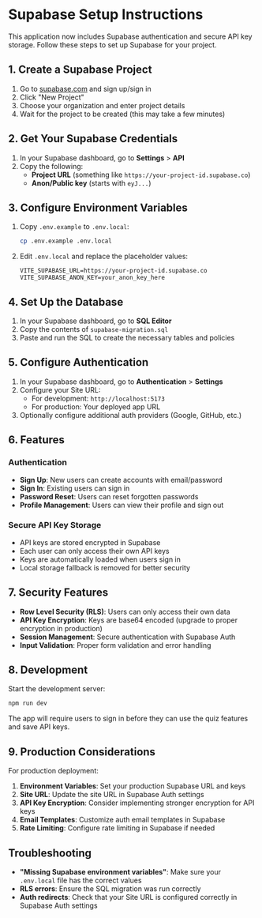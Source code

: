 # Supabase Setup Instructions

This application now includes Supabase authentication and secure API key storage. Follow these steps to set up Supabase for your project.

## 1. Create a Supabase Project

1. Go to [supabase.com](https://supabase.com) and sign up/sign in
2. Click "New Project"
3. Choose your organization and enter project details
4. Wait for the project to be created (this may take a few minutes)

## 2. Get Your Supabase Credentials

1. In your Supabase dashboard, go to **Settings** > **API**
2. Copy the following:
   - **Project URL** (something like `https://your-project-id.supabase.co`)
   - **Anon/Public key** (starts with `eyJ...`)

## 3. Configure Environment Variables

1. Copy `.env.example` to `.env.local`:
   ```bash
   cp .env.example .env.local
   ```

2. Edit `.env.local` and replace the placeholder values:
   ```env
   VITE_SUPABASE_URL=https://your-project-id.supabase.co
   VITE_SUPABASE_ANON_KEY=your_anon_key_here
   ```

## 4. Set Up the Database

1. In your Supabase dashboard, go to **SQL Editor**
2. Copy the contents of `supabase-migration.sql`
3. Paste and run the SQL to create the necessary tables and policies

## 5. Configure Authentication

1. In your Supabase dashboard, go to **Authentication** > **Settings**
2. Configure your Site URL:
   - For development: `http://localhost:5173`
   - For production: Your deployed app URL
3. Optionally configure additional auth providers (Google, GitHub, etc.)

## 6. Features

### Authentication
- **Sign Up**: New users can create accounts with email/password
- **Sign In**: Existing users can sign in
- **Password Reset**: Users can reset forgotten passwords
- **Profile Management**: Users can view their profile and sign out

### Secure API Key Storage
- API keys are stored encrypted in Supabase
- Each user can only access their own API keys
- Keys are automatically loaded when users sign in
- Local storage fallback is removed for better security

## 7. Security Features

- **Row Level Security (RLS)**: Users can only access their own data
- **API Key Encryption**: Keys are base64 encoded (upgrade to proper encryption in production)
- **Session Management**: Secure authentication with Supabase Auth
- **Input Validation**: Proper form validation and error handling

## 8. Development

Start the development server:
```bash
npm run dev
```

The app will require users to sign in before they can use the quiz features and save API keys.

## 9. Production Considerations

For production deployment:

1. **Environment Variables**: Set your production Supabase URL and keys
2. **Site URL**: Update the site URL in Supabase Auth settings
3. **API Key Encryption**: Consider implementing stronger encryption for API keys
4. **Email Templates**: Customize auth email templates in Supabase
5. **Rate Limiting**: Configure rate limiting in Supabase if needed

## Troubleshooting

- **"Missing Supabase environment variables"**: Make sure your `.env.local` file has the correct values
- **RLS errors**: Ensure the SQL migration was run correctly
- **Auth redirects**: Check that your Site URL is configured correctly in Supabase Auth settings
